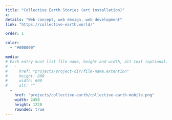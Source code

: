 ```yaml
---
title: "Collective Earth Stories (art installation)"
x:
details: "Web concept, web design, web development"
link: "https://collective-earth.world/"

order: 1

color: 
  - "#000000"

media: 
# Each entry must list file name, height and width, alt text (optional)
#   -
#     href: "projects/project-dir/file-name.extention"
#     height: 800
#     width: 600
#     alt: ""
  -
    href: "projects/collective-earth/collective-earth-mobile.png"
    width: 2450
    height: 1220
    rounded: true
---
```

